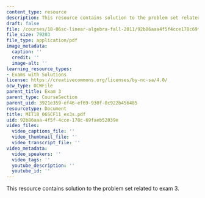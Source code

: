 ```yaml
---
content_type: resource
description: This resource contains solution to the problem set related to exam 3.
draft: false
file: /courses/18-06sc-linear-algebra-fall-2011/92b86aaa4f5f4cce178c69faeb52039e_MIT18_06SCF11_ex3s.pdf
file_size: 79203
file_type: application/pdf
image_metadata:
  caption: ''
  credit: ''
  image-alt: ''
learning_resource_types:
- Exams with Solutions
license: https://creativecommons.org/licenses/by-nc-sa/4.0/
ocw_type: OCWFile
parent_title: Exam 3
parent_type: CourseSection
parent_uid: 3921e359-ef46-ef69-930f-0c922b456485
resourcetype: Document
title: MIT18_06SCF11_ex3s.pdf
uid: 92b86aaa-4f5f-4cce-178c-69faeb52039e
video_files:
  video_captions_file: ''
  video_thumbnail_file: ''
  video_transcript_file: ''
video_metadata:
  video_speakers: ''
  video_tags: ''
  youtube_description: ''
  youtube_id: ''
---
```

This resource contains solution to the problem set related to exam 3.